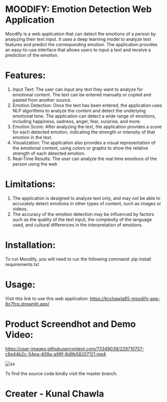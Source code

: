 # MOODIFY: Emotion Detection Web Application
Moodify is a web application that can detect the emotions of a person by analyzing their text input. It uses a deep learning model to analyze text features and predict the corresponding emotion. The application provides an easy-to-use interface that allows users to input a text and receive a prediction of the emotion.

# Features:
1. Input Text: The user can input any text they want to analyze for emotional content. The text can be entered manually or copied and pasted from another source.
2. Emotion Detection: Once the text has been entered, the application uses NLP algorithms to analyze the content and detect the underlying emotional tone. The application can detect a wide range of emotions, including happiness, sadness, anger, fear, surprise, and more.
3. Emotion Score: After analyzing the text, the application provides a score for each detected emotion, indicating the strength or intensity of that emotion in the text.
4. Visualization: The application also provides a visual representation of the emotional content, using colors or graphs to show the relative strength of each detected emotion.
5. Real-Time Results: The user can analyze the real time emotions of the person using the web

# Limitations:
1. The application is designed to analyze text only, and may not be able to accurately detect emotions in other types of content, such as images or videos.
2. The accuracy of the emotion detection may be influenced by factors such as the quality of the text input, the complexity of the language used, and cultural differences in the interpretation of emotions.

# Installation:
To run Moodify, you will need to run the following command:
pip install requirements.txt

# Usage: 
Visit this link to use this web application: https://kcchawla85-moodify-app-8c7fcp.streamlit.app/

# Product Screendhot and Demo Video:


https://user-images.githubusercontent.com/73349039/229710757-c6e44b2c-54ea-409a-a99f-8d9b58207121.mp4

![ss](https://user-images.githubusercontent.com/73349039/229710772-7bf677bb-f4fe-452b-a652-1212ac3d0adc.jpg)

To find the source code kindly visit the master branch.

# Creater - Kunal Chawla

